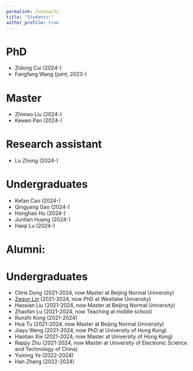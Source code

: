 ```yaml
---
permalink: /contact/
title: "Students:"
author_profile: true
---
```

# PhD
* Zidong Cui (2024-)
* Fangfang Wang (joint, 2023-)

# Master
* Zhimao Liu (2024-)
* Kewen Pan (2024-)
  
# Research assistant
* Lu Zhong (2024-)

# Undergraduates
* Kefan Cao (2024-)
* Qingyang Gao (2024-)
* Honghao Hu (2024-)
* Juntian Huang (2024-)
* Haiqi Lu (2024-)

# Alumni:

# Undergraduates
* Chris Dong (2021-2024, now Master at Beijing Normal University)
* [Zequn Lin](https://linzequn17.github.io/) (2021-2024, now PhD at Westlake University)
* Haoxian Liu (2021-2024, now Master at Beijing Normal University)
* Zhaofan Lu (2021-2024, now Teaching at middle school)
* Runzhi Kong (2021-2024)
* Hua Tu (2021-2024, now Master at Beijing Normal University)
* Jiayu Weng (2021-2024, now PhD at University of Hong Kong)
* Haotian Xie (2021-2024, now Master at University of Hong Kong)
* Rappy Zhu (2021-2024, now Master at University of Electronic Science and Technology of China)
* Yuming Ye (2022-2024)
* Han Zhang (2022-2024)

